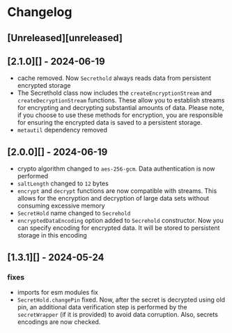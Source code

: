 # Changelog

## [Unreleased][unreleased]

## [2.1.0][] - 2024-06-19

- cache removed. Now `Secrethold` always reads data from persistent encrypted storage
- The Secrethold class now includes the `createEncryptionStream` and `createDecryptionStream` functions. These allow you to establish streams for encrypting and decrypting substantial amounts of data. Please note, if you choose to use these methods for encryption, you are responsible for ensuring the encrypted data is saved to a persistent storage.
- `metautil` dependency removed

## [2.0.0][] - 2024-06-19

- crypto algorithm changed to `aes-256-gcm`. Data authentication is now performed
- `saltLength` changed to `12` bytes
- `encrypt` and `decrypt` functions are now compatible with streams. This allows for the encryption and decryption of large data sets without consuming excessive memory
- `SecretHold` name changed to `Secrehold`
- `encryptedDataEncoding` option added to `Secrehold` constructor. Now you can specify encoding for encrypted data. It will be stored to persistent storage in this encoding

## [1.3.1][] - 2024-05-24

### fixes

- imports for esm modules fix
- `SecretHold.changePin` fixed. Now, after the secret is decrypted using old pin, an additional data verification step is performed by the `secretWrapper` (if it is provided) to avoid data corruption. Also, secrets encodings are now checked.
